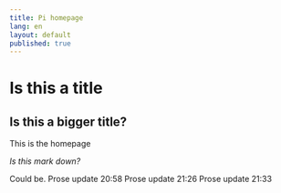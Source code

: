 ```yaml
---
title: Pi homepage
lang: en
layout: default
published: true
---
```



# Is this a title

## Is this a bigger title?

This is the homepage

*Is this mark down?*

Could be.
Prose update 20:58
Prose update 21:26
Prose update 21:33



